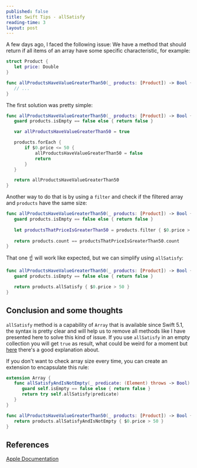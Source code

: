 ```yaml
---
published: false
title: Swift Tips - allSatisfy 
reading-time: 3
layout: post
---
```


A few days ago, I faced the following issue: We have a method that should return if all items of an array have some specific characteristic, for example:

```swift
struct Product {
   let price: Double
}

func allProductsHaveValueGreaterThan50(_ products: [Product]) -> Bool {
   // ...
}
```

The first solution was pretty simple:

```swift
func allProductsHaveValueGreaterThan50(_ products: [Product]) -> Bool {
   guard products.isEmpty == false else { return false }

   var allProductsHaveValueGreaterThan50 = true

   products.forEach {
       if $0.price <= 50 {
           allProductsHaveValueGreaterThan50 = false
           return
       }
   }

   return allProductsHaveValueGreaterThan50
}
```

Another way to do that is by using a `filter` and check if the filtered array and `products` have the same size:

```swift
func allProductsHaveValueGreaterThan50(_ products: [Product]) -> Bool {
   guard products.isEmpty == false else { return false }
   
   let productsThatPriceIsGreaterThan50 = products.filter { $0.price > 50 }
   
   return products.count == productsThatPriceIsGreaterThan50.count
}
```

That one ☝️ will work like expected, but we can simplify using `allSatisfy`:

```swift
func allProductsHaveValueGreaterThan50(_ products: [Product]) -> Bool {
   guard products.isEmpty == false else { return false }

   return products.allSatisfy { $0.price > 50 }
}
```

## Conclusion and some thoughts

`allSatisfy` method is a capability of `Array` that is available since Swift 5.1, the syntax is pretty clear and will help us to remove all methods like I have presented here to solve this kind of issue. If you use `allSatisfy` in an empty collection you will get `true` as result, what could be weird for a moment but <a href="https://medium.com/@suyash.srijan/allsatisfy-669484983181" target="_blank">here</a> there's a good explanation about.

If you don't want to check array size every time, you can create an extension to encapsulate this rule:

```swift
extension Array {
   func allSatisfyAndIsNotEmpty(_ predicate: (Element) throws -> Bool) rethrows -> Bool {
      guard self.isEmpty == false else { return false }
      return try self.allSatisfy(predicate)
   }
}

func allProductsHaveValueGreaterThan50(_ products: [Product]) -> Bool {
   return products.allSatisfyAndIsNotEmpty { $0.price > 50 }
}

``` 

## References 

[Apple Documentation](https://developer.apple.com/documentation/swift/array/2994715-allsatisfy)
